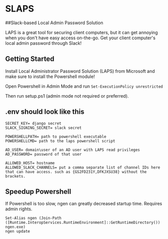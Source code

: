 # SLAPS


##Slack-based Local Admin Password Solution

LAPS is a great tool for securing client computers, but it can get annoying when you don't have easy access on-the-go. Get your client computer's local admin password through Slack!


## Getting Started
Install Local Administrator Password Solution (LAPS) from Microsoft and make sure to install the Powershell module!

Open Powershell in Admin Mode and run `Set-ExecutionPolicy unrestricted`

Then run setup.ps1 (admin mode not required or preferred).


## .env should look like this
```
SECRET_KEY= django secret
SLACK_SIGNING_SECRET= slack secret

POWERSHELLPATH= path to powershell executable
POWERSHELLCMD= path to the laps powershell script

AD_USER= domain\user of an AD user with LAPS read privileges
AD_PASSWORD= password of that user

ALLOWED_HOST= hostname
ALLOWED_SLACK_CHANNELS= put a comma separate list of channel IDs here that can have access. such as {GS2FD231Y,DFKJXSU38} without the brackets.
```

## Speedup Powershell
If Powershell is too slow, ngen can greatly decreased startup time. Requires admin rights.
```
Set-Alias ngen (Join-Path ([Runtime.InteropServices.RuntimeEnvironment]::GetRuntimeDirectory()) ngen.exe)
ngen update
```